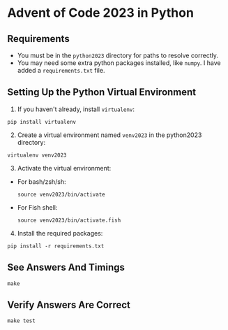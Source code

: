# Advent of Code 2023 in Python

## Requirements

- You must be in the `python2023` directory for paths to resolve correctly.
- You may need some extra python packages installed, like `numpy`. I have added a `requirements.txt` file.

## Setting Up the Python Virtual Environment

1. If you haven't already, install `virtualenv`:

```
pip install virtualenv
```

2. Create a virtual environment named `venv2023` in the python2023 directory:

```
virtualenv venv2023
```

3. Activate the virtual environment:

- For bash/zsh/sh:
  ```
  source venv2023/bin/activate
  ```
- For Fish shell:
  ```
  source venv2023/bin/activate.fish
  ```

4. Install the required packages:

```
pip install -r requirements.txt
```

## See Answers And Timings

`make`

## Verify Answers Are Correct

`make test`
